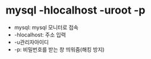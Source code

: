 # mysql -hlocalhost -uroot -p
* mysql: mysql 모니터로 접속
* -hlocalhost: 주소 입력
* -u관리자아이디
* -p: 비밀번호를 받는 창 띄워줌(해킹 방지) 
